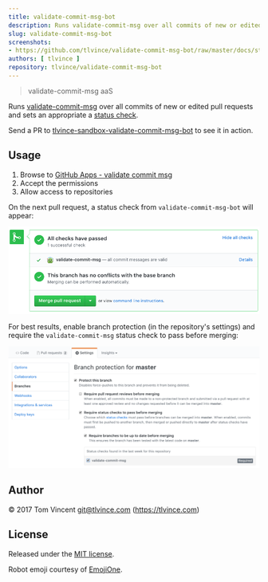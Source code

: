 ```yaml
---
title: validate-commit-msg-bot
description: Runs validate-commit-msg over all commits of new or edited pull requests and sets an appropriate a status check.
slug: validate-commit-msg-bot
screenshots:
- https://github.com/tlvince/validate-commit-msg-bot/raw/master/docs/status-check-screenshot.png
authors: [ tlvince ]
repository: tlvince/validate-commit-msg-bot
---
```


> validate-commit-msg aaS

Runs [validate-commit-msg][] over all commits of new or edited pull requests and sets an appropriate a [status check][].

Send a PR to [tlvince-sandbox-validate-commit-msg-bot][] to see it in action.

[status check]: https://developer.github.com/v3/repos/statuses/
[validate-commit-msg]: https://github.com/conventional-changelog/validate-commit-msg
[tlvince-sandbox-validate-commit-msg-bot]: https://github.com/tlvince/tlvince-sandbox-validate-commit-msg-bot

## Usage

1. Browse to [GitHub Apps - validate commit msg][apps]
2. Accept the permissions
3. Allow access to repositories

On the next pull request, a status check from `validate-commit-msg-bot` will appear:

![status-check-screenshot][]

For best results, enable branch protection (in the repository's settings) and require the `validate-commit-msg` status check to pass before merging:

![branch-protection-screenshot][]

[apps]: https://github.com/apps/validate-commit-msg-bot
[status-check-screenshot]: https://raw.githubusercontent.com/tlvince/validate-commit-msg-bot/master/docs/status-check-screenshot.png
[branch-protection-screenshot]: https://raw.githubusercontent.com/tlvince/validate-commit-msg-bot/master/docs/branch-protection-screenshot.png

## Author

© 2017 Tom Vincent <git@tlvince.com> (https://tlvince.com)

## License

Released under the [MIT license](https://tlvince.mit-license.org).

Robot emoji courtesy of [EmojiOne](https://www.emojione.com/emoji/1f916).
